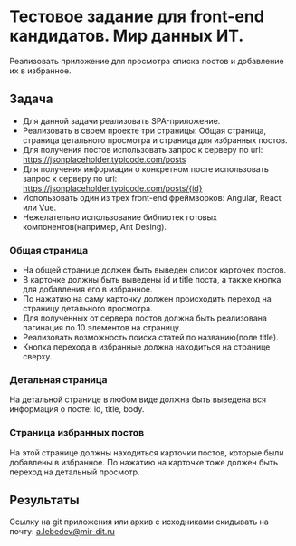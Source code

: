 # Тестовое задание для front-end кандидатов. Мир данных ИТ.
Реализовать приложение для просмотра списка постов и добавление их в избранное.
## Задача
* Для данной задачи реализовать SPA-приложение.
* Реализовать в своем проекте три страницы: Общая страница, страница детального просмотра и страница для избранных постов.
* Для получения постов использовать запрос к серверу по url: https://jsonplaceholder.typicode.com/posts
* Для получения информация о конкретном посте использовать запрос к серверу по url: https://jsonplaceholder.typicode.com/posts/{id}
* Использовать один из трех front-end фреймворков: Angular, React или Vue.
* Нежелательно использование библиотек готовых компонентов(например, Ant Desing).

### Общая страница
 - На общей странице должен быть выведен список карточек постов.
 - В карточке должны быть выведены id и title поста, а также кнопка для добавления его в избранное.
 - По нажатию на саму карточку должен происходить переход на страницу детального просмотра.
 - Для полученных от сервера постов должна быть реализована пагинация по 10 элементов на страницу.
 - Реализовать возможность поиска статей по названию(поле title).
 - Кнопка перехода в избранные должна находиться на странице сверху.

### Детальная страница
На детальной странице в любом виде должна быть выведена вся информация о посте: id, title, body.

### Страница избранных постов
На этой странице должны находиться карточки постов, которые были добавлены в избранное. По нажатию на карточке тоже должен быть переход на детальный просмотр.

## Результаты
Ссылку на git приложения или архив с исходниками скидывать на почту: a.lebedev@mir-dit.ru
